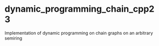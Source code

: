 # dynamic_programming_chain_cpp23
Implementation of dynamic programming on chain graphs on an arbitrary semiring
